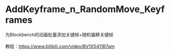 # AddKeyframe_n_RandomMove_Keyframes
为Blockbench的动画批量添加关键帧+随机偏移关键帧 <br /><br />
教程：https://www.bilibili.com/video/BV1X5411B7qm
